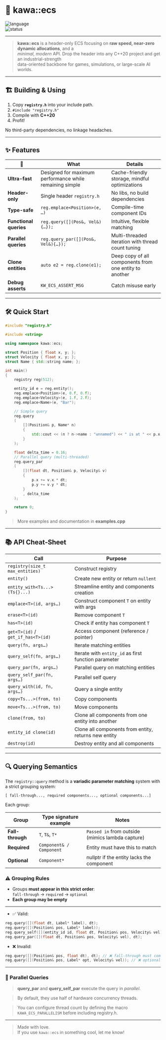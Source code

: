 # 🌊 **kawa::ecs**

![language](https://img.shields.io/badge/C%2B%2B-20-blue.svg)  
![status](https://img.shields.io/badge/stability-stable-brightgreen)

---

> **kawa::ecs** is a header-only ECS focusing on **raw speed, near-zero dynamic allocations**, and a  
> *minimal, modern* API. Drop the header into any C++20 project and get an industrial-strength  
> data-oriented backbone for games, simulations, or large-scale AI worlds.

---

## 🏗️ Building & Using

1. Copy **`registry.h`** into your include path.  
2. `#include "registry.h"`  
3. Compile with **C++20**  
4. Profit!

No third-party dependencies, no linkage headaches.

---

## ✨ Features

| 🚀                             | What                                                          | Details                                              |
| ------------------------------ | ------------------------------------------------------------- | ---------------------------------------------------- |
| **Ultra-fast**                 | Designed for maximum performance while remaining simple       | Cache-friendly storage, mindful optimizations        |
| **Header-only**                | Single header `registry.h`                                    | No libs, no build dependencies                        |
| **Type-safe**                  | `reg.emplace<Position>(e, …)`                                | Compile-time component IDs                            |
| **Functional queries**         | `reg.query([](Pos&, Vel&){…});`                              | Intuitive, flexible matching                          |
| **Parallel queries**           | `reg.query_par([](Pos&, Vel&){…});`                          | Multi-threaded iteration with thread count tuning    |
| **Clone entities**             | `auto e2 = reg.clone(e1);`                                   | Deep copy of all components from one entity to another |
| **Debug asserts**              | `KW_ECS_ASSERT_MSG`                                          | Catch misuse early                                    |

---

## 🛠️ Quick Start

```cpp
#include "registry.h"

#include <string>

using namespace kawa::ecs;

struct Position { float x, y; };
struct Velocity { float x, y; };
struct Name { std::string name; };

int main()
{
    registry reg(512);

    entity_id e = reg.entity();
    reg.emplace<Position>(e, 0.f, 0.f);
    reg.emplace<Velocity>(e, 1.f, 2.f);
    reg.emplace<Name>(e, "Bar");

    // Simple query
    reg.query
    (
        [](Position& p, Name* n)
        {
            std::cout << (n ? n->name : "unnamed") << " is at " << p.x << " " << p.y << '\n';
        }
    );

    float delta_time = 0.16;
    // Parallel query (multi-threaded)
    reg.query_par
    (
        [](float dt, Position& p, Velocity& v)
        {
            p.x += v.x * dt;
            p.y += v.y * dt;
        }
        , delta_time
    );

    return 0;
}

```
> More examples and documentation in **examples.cpp**
---

## 📚 API Cheat‑Sheet

| Call                                 | Purpose                                              |
| ------------------------------------ | ---------------------------------------------------- |
| `registry(size_t max_entities)`      | Construct registry                                   |
| `entity()`                           | Create new entity or return `nullent`                |
| `entity_with<Ts...>(Ts{}...)`        | Streamline entity and components creation            |
| `emplace<T>(id, args…)`              | Construct component `T` on entity with args          |
| `erase<T>(id)`                       | Remove component `T`                                 |
| `has<T>(id)`                         | Check if entity has component `T`                    |
| `get<T>(id)` / `get_if_has<T>(id)`   | Access component (reference / pointer)               |
| `query(fn, args…)`                   | Iterate matching entities                            |
| `query_self(fn, args…)`              | Iterate with `entity_id` as first function parameter |
| `query_par(fn, args…)`               | Parallel query on matching entities                  |
| `query_self_par(fn, args…)`          | Parallel self query                                  |
| `query_with(id, fn, args…)`          | Query a single entity                                |
| `copy<Ts...>(from, to)`              | Copy components                                      |
| `move<Ts...>(from, to)`              | Move components                                      |
| `clone(from, to)`                    | Clone all components from one entity into another    |
| `entity_id clone(id)`                | Clone all components from entity, returns new entity |
| `destroy(id)`                        | Destroy entity and all components                    |


---

## 🔍 Querying Semantics

The `registry::query` method is a **variadic parameter matching** system with a strict grouping system:

```
[ fall-through..., required components..., optional components...]
```

Each group:

| Group            | Type signature example        | Notes                                            |
|------------------|-------------------------------|--------------------------------------------------|
| **Fall-through** | `T`, `T&`, `T*`               | `Passed in` from outside (mimics lambda capture) |
| **Required**     | `Component& / Component`      | Entity must have this to match                   |
| **Optional**     | `Component*`                  | nullptr if the entity lacks the component        |

### ⚠️ Grouping Rules

- Groups **must appear in this strict order**:  
  `fall-through` → `required` → `optional`
- **Each group may be empty**
 
---

- ✅ Valid:

```cpp
reg.query([](float dt, Label* label), dt);
reg.query([](Position& pos, Label* label));
reg.query_self([](entity_id id, float dt, Position& pos, Velocity& vel), dt);
reg.query_par([](float dt, Position& pos, Velocity& vel), dt);
```

- ❌ Invalid:

```cpp
reg.query([](Position& pos, float dt), dt); // ❌ fall-through must come first
reg.query([](Position& pos, Label* opt, Velocity& vel)); // ❌ optional must come last
```

---

### 🧵 Parallel Queries
> **query_par** and **query_self_par** execute the query in *parallel*.

> By default, they use half of hardware concurrency threads.

> You can configure thread count by defining the macro `KAWA_ECS_PARALLELISM` before including registry.h.

---

> Made with love.  
> If you use `kawa::ecs` in something cool, let me know!
